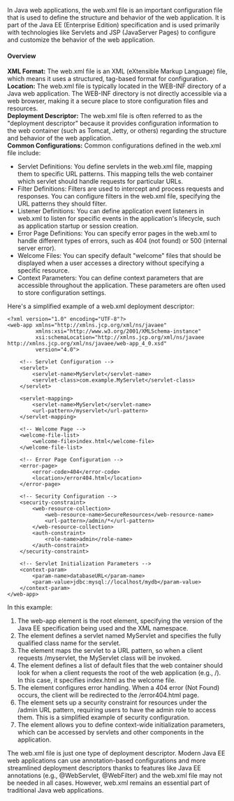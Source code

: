 In Java web applications, the web.xml file is an important configuration file that is used to define the structure and behavior of the web application. It is part of the Java EE (Enterprise Edition) specification and is used primarily with technologies like Servlets and JSP (JavaServer Pages) to configure and customize the behavior of the web application.

#### Overview
**XML Format:** The web.xml file is an XML (eXtensible Markup Language) file, which means it uses a structured, tag-based format for configuration.  
**Location:** The web.xml file is typically located in the WEB-INF directory of a Java web application. The WEB-INF directory is not directly accessible via a web browser, making it a secure place to store configuration files and resources.  
**Deployment Descriptor:** The web.xml file is often referred to as the "deployment descriptor" because it provides configuration information to the web container (such as Tomcat, Jetty, or others) regarding the structure and behavior of the web application.  
**Common Configurations:** Common configurations defined in the web.xml file include:  
* Servlet Definitions: You define servlets in the web.xml file, mapping them to specific URL patterns. This mapping tells the web container which servlet should handle requests for particular URLs.
* Filter Definitions: Filters are used to intercept and process requests and responses. You can configure filters in the web.xml file, specifying the URL patterns they should filter.
* Listener Definitions: You can define application event listeners in web.xml to listen for specific events in the application's lifecycle, such as application startup or session creation.
* Error Page Definitions: You can specify error pages in the web.xml to handle different types of errors, such as 404 (not found) or 500 (internal server error).
* Welcome Files: You can specify default "welcome" files that should be displayed when a user accesses a directory without specifying a specific resource.
* Context Parameters: You can define context parameters that are accessible throughout the application. These parameters are often used to store configuration settings.

Here's a simplified example of a web.xml deployment descriptor:
```
<?xml version="1.0" encoding="UTF-8"?>
<web-app xmlns="http://xmlns.jcp.org/xml/ns/javaee"
         xmlns:xsi="http://www.w3.org/2001/XMLSchema-instance"
         xsi:schemaLocation="http://xmlns.jcp.org/xml/ns/javaee http://xmlns.jcp.org/xml/ns/javaee/web-app_4_0.xsd"
         version="4.0">

    <!-- Servlet Configuration -->
    <servlet>
        <servlet-name>MyServlet</servlet-name>
        <servlet-class>com.example.MyServlet</servlet-class>
    </servlet>

    <servlet-mapping>
        <servlet-name>MyServlet</servlet-name>
        <url-pattern>/myservlet</url-pattern>
    </servlet-mapping>

    <!-- Welcome Page -->
    <welcome-file-list>
        <welcome-file>index.html</welcome-file>
    </welcome-file-list>

    <!-- Error Page Configuration -->
    <error-page>
        <error-code>404</error-code>
        <location>/error404.html</location>
    </error-page>

    <!-- Security Configuration -->
    <security-constraint>
        <web-resource-collection>
            <web-resource-name>SecureResources</web-resource-name>
            <url-pattern>/admin/*</url-pattern>
        </web-resource-collection>
        <auth-constraint>
            <role-name>admin</role-name>
        </auth-constraint>
    </security-constraint>

    <!-- Servlet Initialization Parameters -->
    <context-param>
        <param-name>databaseURL</param-name>
        <param-value>jdbc:mysql://localhost/mydb</param-value>
    </context-param>
</web-app>
```
In this example:
1. The web-app element is the root element, specifying the version of the Java EE specification being used and the XML namespace.
2. The <servlet> element defines a servlet named MyServlet and specifies the fully qualified class name for the servlet.
3. The <servlet-mapping> element maps the servlet to a URL pattern, so when a client requests /myservlet, the MyServlet class will be invoked.
4. The <welcome-file-list> element defines a list of default files that the web container should look for when a client requests the root of the web application (e.g., /). In this case, it specifies index.html as the welcome file.
5. The <error-page> element configures error handling. When a 404 error (Not Found) occurs, the client will be redirected to the /error404.html page.
6. The <security-constraint> element sets up a security constraint for resources under the /admin URL pattern, requiring users to have the admin role to access them. This is a simplified example of security configuration.
7. The <context-param> element allows you to define context-wide initialization parameters, which can be accessed by servlets and other components in the application.

The web.xml file is just one type of deployment descriptor. Modern Java EE web applications can use annotation-based configurations and more streamlined deployment descriptors thanks to features like Java EE annotations (e.g., @WebServlet, @WebFilter) and the web.xml file may not be needed in all cases. However, web.xml remains an essential part of traditional Java web applications.
